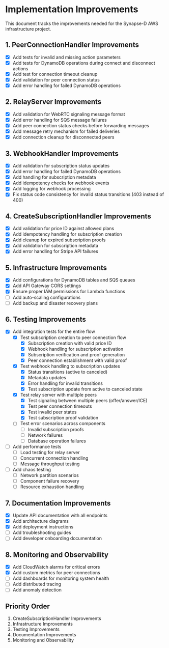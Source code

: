 # Implementation Improvements

This document tracks the improvements needed for the Synapse-D AWS infrastructure project.

## 1. PeerConnectionHandler Improvements
- [x] Add tests for invalid and missing action parameters
- [x] Add tests for DynamoDB operations during connect and disconnect actions
- [x] Add test for connection timeout cleanup
- [x] Add validation for peer connection status
- [x] Add error handling for failed DynamoDB operations

## 2. RelayServer Improvements
- [x] Add validation for WebRTC signaling message format
- [x] Add error handling for SQS message failures
- [x] Add peer connection status checks before forwarding messages
- [x] Add message retry mechanism for failed deliveries
- [x] Add connection cleanup for disconnected peers

## 3. WebhookHandler Improvements
- [x] Add validation for subscription status updates
- [x] Add error handling for failed DynamoDB operations
- [x] Add handling for subscription metadata
- [x] Add idempotency checks for webhook events
- [x] Add logging for webhook processing
- [x] Fix status code consistency for invalid status transitions (403 instead of 400)

## 4. CreateSubscriptionHandler Improvements
- [x] Add validation for price ID against allowed plans
- [x] Add idempotency handling for subscription creation
- [x] Add cleanup for expired subscription proofs
- [x] Add validation for subscription metadata
- [x] Add error handling for Stripe API failures

## 5. Infrastructure Improvements
- [x] Add configurations for DynamoDB tables and SQS queues
- [x] Add API Gateway CORS settings
- [x] Ensure proper IAM permissions for Lambda functions
- [ ] Add auto-scaling configurations
- [ ] Add backup and disaster recovery plans

## 6. Testing Improvements
- [x] Add integration tests for the entire flow
  - [x] Test subscription creation to peer connection flow
    - [x] Subscription creation with valid price ID
    - [x] Webhook handling for subscription activation
    - [x] Subscription verification and proof generation
    - [x] Peer connection establishment with valid proof
  - [x] Test webhook handling to subscription updates
    - [x] Status transitions (active to canceled)
    - [x] Metadata updates
    - [x] Error handling for invalid transitions
    - [x] Test subscription update from active to canceled state
  - [x] Test relay server with multiple peers
    - [x] Test signaling between multiple peers (offer/answer/ICE)
    - [x] Test peer connection timeouts
    - [x] Test invalid peer states
    - [x] Test subscription proof validation
  - [ ] Test error scenarios across components
    - [ ] Invalid subscription proofs
    - [ ] Network failures
    - [ ] Database operation failures
- [ ] Add performance tests
  - [ ] Load testing for relay server
  - [ ] Concurrent connection handling
  - [ ] Message throughput testing
- [ ] Add chaos testing
  - [ ] Network partition scenarios
  - [ ] Component failure recovery
  - [ ] Resource exhaustion handling

## 7. Documentation Improvements
- [x] Update API documentation with all endpoints
- [x] Add architecture diagrams
- [x] Add deployment instructions
- [ ] Add troubleshooting guides
- [ ] Add developer onboarding documentation

## 8. Monitoring and Observability
- [x] Add CloudWatch alarms for critical errors
- [x] Add custom metrics for peer connections
- [ ] Add dashboards for monitoring system health
- [ ] Add distributed tracing
- [ ] Add anomaly detection

## Priority Order
1. CreateSubscriptionHandler Improvements
2. Infrastructure Improvements
3. Testing Improvements
4. Documentation Improvements
5. Monitoring and Observability 